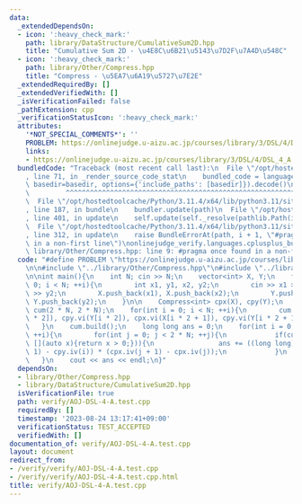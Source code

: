 ```yaml
---
data:
  _extendedDependsOn:
  - icon: ':heavy_check_mark:'
    path: library/DataStructure/CumulativeSum2D.hpp
    title: "Cumulative Sum 2D - \u4E8C\u6B21\u5143\u7D2F\u7A4D\u548C"
  - icon: ':heavy_check_mark:'
    path: library/Other/Compress.hpp
    title: "Compress - \u5EA7\u6A19\u5727\u7E2E"
  _extendedRequiredBy: []
  _extendedVerifiedWith: []
  _isVerificationFailed: false
  _pathExtension: cpp
  _verificationStatusIcon: ':heavy_check_mark:'
  attributes:
    '*NOT_SPECIAL_COMMENTS*': ''
    PROBLEM: https://onlinejudge.u-aizu.ac.jp/courses/library/3/DSL/4/DSL_4_A
    links:
    - https://onlinejudge.u-aizu.ac.jp/courses/library/3/DSL/4/DSL_4_A
  bundledCode: "Traceback (most recent call last):\n  File \"/opt/hostedtoolcache/Python/3.11.4/x64/lib/python3.11/site-packages/onlinejudge_verify/documentation/build.py\"\
    , line 71, in _render_source_code_stat\n    bundled_code = language.bundle(stat.path,\
    \ basedir=basedir, options={'include_paths': [basedir]}).decode()\n          \
    \         ^^^^^^^^^^^^^^^^^^^^^^^^^^^^^^^^^^^^^^^^^^^^^^^^^^^^^^^^^^^^^^^^^^^^^^^^^^^^^^^^^\n\
    \  File \"/opt/hostedtoolcache/Python/3.11.4/x64/lib/python3.11/site-packages/onlinejudge_verify/languages/cplusplus.py\"\
    , line 187, in bundle\n    bundler.update(path)\n  File \"/opt/hostedtoolcache/Python/3.11.4/x64/lib/python3.11/site-packages/onlinejudge_verify/languages/cplusplus_bundle.py\"\
    , line 401, in update\n    self.update(self._resolve(pathlib.Path(included), included_from=path))\n\
    \  File \"/opt/hostedtoolcache/Python/3.11.4/x64/lib/python3.11/site-packages/onlinejudge_verify/languages/cplusplus_bundle.py\"\
    , line 312, in update\n    raise BundleErrorAt(path, i + 1, \"#pragma once found\
    \ in a non-first line\")\nonlinejudge_verify.languages.cplusplus_bundle.BundleErrorAt:\
    \ library/Other/Compress.hpp: line 9: #pragma once found in a non-first line\n"
  code: "#define PROBLEM \"https://onlinejudge.u-aizu.ac.jp/courses/library/3/DSL/4/DSL_4_A\"\
    \n\n#include \"../library/Other/Compress.hpp\"\n#include \"../library/DataStructure/CumulativeSum2D.hpp\"\
    \n\nint main(){\n    int N; cin >> N;\n    vector<int> X, Y;\n    for(int i =\
    \ 0; i < N; ++i){\n        int x1, y1, x2, y2;\n        cin >> x1 >> y1 >> x2\
    \ >> y2;\n        X.push_back(x1), X.push_back(x2);\n        Y.push_back(y1),\
    \ Y.push_back(y2);\n    }\n\n    Compress<int> cpx(X), cpy(Y);\n    CumulativeSum2D<int>\
    \ cum(2 * N, 2 * N);\n    for(int i = 0; i < N; ++i){\n        cum.add(cpx.vi(X[i\
    \ * 2]), cpy.vi(Y[i * 2]), cpx.vi(X[i * 2 + 1]), cpy.vi(Y[i * 2 + 1]), 1);\n \
    \   }\n    cum.build();\n    long long ans = 0;\n    for(int i = 0; i < 2 * N;\
    \ ++i){\n        for(int j = 0; j < 2 * N; ++j){\n            if(cum.test(i, j,\
    \ [](auto x){return x > 0;})){\n                ans += ((long long)cpy.iv(i +\
    \ 1) - cpy.iv(i)) * (cpx.iv(j + 1) - cpx.iv(j));\n            }\n        }\n \
    \   }\n    cout << ans << endl;\n}"
  dependsOn:
  - library/Other/Compress.hpp
  - library/DataStructure/CumulativeSum2D.hpp
  isVerificationFile: true
  path: verify/AOJ-DSL-4-A.test.cpp
  requiredBy: []
  timestamp: '2023-08-24 13:17:41+09:00'
  verificationStatus: TEST_ACCEPTED
  verifiedWith: []
documentation_of: verify/AOJ-DSL-4-A.test.cpp
layout: document
redirect_from:
- /verify/verify/AOJ-DSL-4-A.test.cpp
- /verify/verify/AOJ-DSL-4-A.test.cpp.html
title: verify/AOJ-DSL-4-A.test.cpp
---
```

